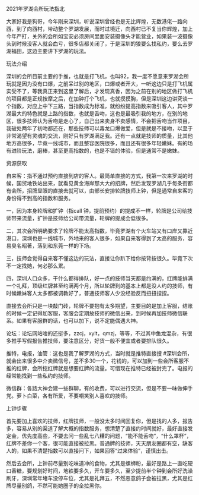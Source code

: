 2021年罗湖会所玩法指北

大家好我是狗哥，今年刚来深圳，听说深圳曾经也是无比辉煌，无数港佬一路向西，到了向西村，带动整个罗湖发展，而时过境迁，向西村已不复当你辉煌，加上今年严打，关外的会所如宝安必须房间里面安装摄像头才能营业，如果装一波摄像头到时候没客人就会血亏，很多店都关闭了，于是深圳的狼要么找私约，要么去罗湖福田，这边主要讲下罗湖的玩法。

玩法介绍

深圳的会所目前主要的手推，也就是打飞机，也叫92，我一度不愿意来罗湖会所玩就是因为没有口爆，之前呆过别的地区，口爆或者开大，一听这边只是打飞机属实受不了，等我真正来到这里了解后，才发现真香，因为之前在别的地区做打飞机的项目都是正规按摩之后，在加钟打个飞机，也就摸摸胸，但是深圳这边讲究谈一个指数，对应上中下三路，当指数成为标准，就纷纷提高指数来吸引客人，其中罗湖最大的特色就是上路的指数，也就是舌吻，这也是最吸引我的地方，在别的地区，很多技师认为舌吻是走心了，自己出来卖身不卖感情，不会把舌吻当作项目，我破处两年了初吻都还在，那些技师可以毒龙口爆做爱，但是就是不接吻，以至于非常渴望有灵魂的交流，刚好只有罗湖满足我。还有一点就是技师的质量，比其他地方高很多，毕竟一线城市，而且整容医院很多，而且还有很多年轻嫩妹。有的场有进阶玩法，磨棒，甚至更高指数的，也是不错的体验，但是通常不是嫩妹。

资源获取

自来客：指不通过预约直接到店的客人。最简单直接的方式，我第一次来罗湖的时候，国贸地铁站出来，就看见黄金海岸那大大的招牌，然后发现罗湖几乎每条街都有会所，招牌显眼的直接去就可以，由部长安排轮牌技师上钟，但是通常自来客的身份得不到高的指数和服务。

一，因为本身轮牌和扩钟（指call 钟，提前预约）的提成不一样，轮牌是公司给技师带来流量，扩钟是技师给公司带流量，轮牌的提成会低很多。

二，其次会所明确要求了轮牌不能太高指数，毕竟罗湖有个火车站又有口岸又靠近港口，深圳也是一线城市，外地来的客人很多，如果自来客得到了太高的服务，容易臭名昭著，落到和东莞一样的下场。

三，技师会觉得自来客不懂这边的玩法，直接让你趴下给你按背按很久。毕竟下次不一定找她，何必那么累。

四，深圳人口众多，干什么都得排队，好一点的技师当天都是约满的，红牌能排满一个礼拜，顶级红牌甚至约满两个月，所以轮牌到的基本上都是没人约的技师，有时候嫩妹客人太多都被调教好了，普通技师客人少没经验反而扭扭捏捏。

直接去会所只是一块敲门砖，轮牌不要抱有太多期望，主要目的是加上客服，结账的时候一定记得加客服，客服会定期放技师的微信出来，到时候再加技师微信联系。如果有客服群的话，也可以加下，说不定能偶遇大神。

论坛：论坛网站啥的还挺多，zzcj，xylt，qmzj，等等，不过其中鱼龙混杂，有很多推手写假报告推技师，要注意区分，好货一般不便宜或者要排队很久。

推特，电报，油管：这也是我了解罗湖的方式，当时就是推特直接搜 #深圳会所，就会出来很多中介卖微信号，差不多30一个，花钱的，可以加到一些会所客服不推的红牌，会所挖红牌就是想要红牌的流量。可惜现在推特已经被封完了。电报的经常能找到一些私约的技师。

微信群：各路大神会建一些群聊，有的收费，可以进行交流，但是不要一味做伸手党。萝卜白菜，各有所爱，不要嘲笑别人喜欢的技师。

上钟步骤

首先要加上喜欢的技师，红牌技师，一般没太多时间回复你，但是找的人多，报告多，容易从别的渠道了解大概的指数服务，想清楚了直接约时间就好，最好直接发定金，优先度高些，不要去问一些乱七八糟的问题，“能不能舌吻”，“什么罩杯”，红牌不差你一个客，很可能直接被拉黑。普通牌的技师，天天朋友圈都有空，缺客人的，如果不清楚指数可以直接问下，如果回答“过来体验”，谨慎出击。

然后去会所，上钟前尽量别吃味道冲的食物，尤其是螺蛳粉，最好是路上一直吃硬口香糖，要规划好时间，地铁要多久，开车要多久，至少提前半个钟到会所好洗澡刷牙，深圳常年堵车没停车位，尤其是礼拜五，不然恶意鸽子会被拉黑，尤其是红牌尽量别鸽，不然可能她圈子的全拉黑你。

